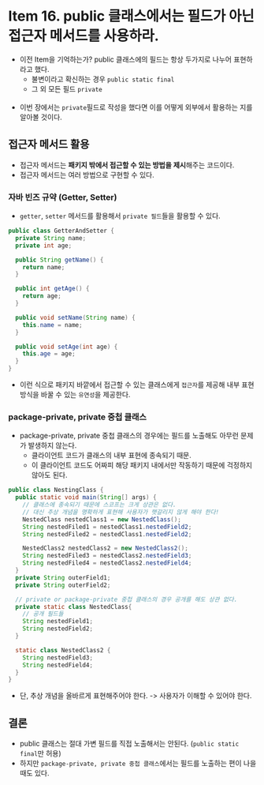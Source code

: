# Item 16. public 클래스에서는 필드가 아닌 접근자 메서드를 사용하라.
* 이전 Item을 기억하는가? public 클래스에의 필드는 항상 두가지로 나누어 표현하라고 했다.
  * 불변이라고 확신하는 경우 `public static final`
  * 그 외 모든 필드 `private`
<br></br>
* 이번 장에서는 `private`필드로 작성을 했다면 이를 어떻게 외부에서 활용하는 지를 알아볼 것이다.

## 접근자 메서드 활용
* 접근자 메서드는 **패키지 밖에서 접근할 수 있는 방법을 제시**해주는 코드이다.
* 접근자 메서드는 여러 방법으로 구현할 수 있다.
### 자바 빈즈 규약 (Getter, Setter)
* `getter`, `setter` 메서드를 활용해서 `private 필드`들을 활용할 수 있다.

```java
public class GetterAndSetter {
  private String name;
  private int age;

  public String getName() {
    return name;
  }

  public int getAge() {
    return age;
  }

  public void setName(String name) {
    this.name = name;
  }

  public void setAge(int age) {
    this.age = age;
  }
}
```
* 이런 식으로 패키지 바깥에서 접근할 수 있는 클래스에게 `접근자`를 제공해 내부 표현 방식을 바꿀 수 있는 `유연성`을 제공한다.

### package-private, private 중첩 클래스
* package-private, private 중첩 클래스의 경우에는 필드를 노출해도 아무런 문제가 발생하지 않는다.
  * 클라이언트 코드가 클래스의 내부 표현에 종속되기 때문.
  * 이 클라이언트 코드도 어짜피 해당 패키지 내에서만 작동하기 때문에 걱정하지 않아도 된다.
```java
public class NestingClass {
  public static void main(String[] args) {
    // 클래스에 종속되기 때문에 스코프는 크게 상관은 없다.
    // 대신 추상 개념을 명확하게 표현해 사용자가 햇갈리지 않게 해야 한다!
    NestedClass nestedClass1 = new NestedClass();
    String nestedFiled1 = nestedClass1.nestedField2;
    String nestedFiled2 = nestedClass1.nestedField2;

    NestedClass2 nestedClass2 = new NestedClass2();
    String nestedFiled3 = nestedClass2.nestedField3;
    String nestedFiled4 = nestedClass2.nestedField4;
  }
  private String outerField1;
  private String outerField2;

  // private or package-private 중첩 클래스의 경우 공개를 해도 상관 없다.
  private static class NestedClass{
    // 공개 필드들
    String nestedField1;    
    String nestedField2;
  }

  static class NestedClass2 {
    String nestedField3;    
    String nestedField4;
  }
}

```
* 단, 추상 개념을 올바르게 표현해주어야 한다. -> 사용자가 이해할 수 있어야 한다.

## 결론
* public 클래스는 절대 가변 필드를 직접 노출해서는 안된다. (`public static final`만 허용)
* 하지만 `package-private, private 중첩 클래스`에서는 필드를 노출하는 편이 나을 때도 있다.